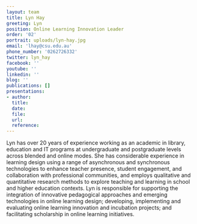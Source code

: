 ```yaml
---
layout: team
title: Lyn Hay
greeting: Lyn
position: Online Learning Innovation Leader
order: '02'
portrait: uploads/lyn-hay.jpg
email: 'lhay@csu.edu.au'
phone_number: '0262726332'
twitter: lyn_hay
facebook: ''
youtube: ''
linkedin: ''
blog: ''
publications: []
presentations:
- author:
  title:
  date:
  file:
  url:
  reference:
---
```


Lyn has over 20 years of experience working as an academic in library, education and IT programs at undergraduate and postgraduate levels across blended and online modes. She has considerable experience in learning design using a range of asynchronous and synchronous technologies to enhance teacher presence, student engagement, and collaboration with professional communities, and employs qualitative and quantitative research methods to explore teaching and learning in school and higher education contexts. Lyn is responsible for supporting the integration of innovative pedagogical approaches and emerging technologies in online learning design; developing, implementing and evaluating online learning innovation and incubation projects; and facilitating scholarship in online learning initiatives.
